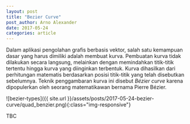 ```yaml
---
layout: post
title: "Bezier Curve"
post_author: Arno Alexander
date: 2017-05-24
categories: article
---
```

<p>Dalam aplikasi pengolahan grafis berbasis vektor, salah satu kemampuan dasar yang harus dimiliki adalah membuat kurva. Pembuatan kurva tidak dilakukan secara langsung, melainkan dengan memindahkan titik-titik tertentu hingga kurva yang diinginkan terbentuk. Kurva dihasilkan dari perhitungan matematis berdasarkan posisi titik-titik yang telah disebutkan sebelumnya. Teknik penggambaran kurva ini disebut <em>Bézier curve</em> karena dipopulerkan oleh seorang matematikawan bernama Pierre Bézier.</p><!--endofpreview-->
![bezier-types]({{ site.url }}/assets/posts/2017-05-24-bezier-curve/quad_benzier.png){:class="img-responsive"}
<p>TBC</p>